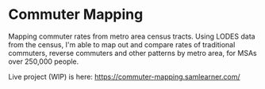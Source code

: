 # Commuter Mapping

Mapping commuter rates from metro area census tracts. Using LODES data from the census, I'm able to map out and compare rates of traditional commuters, reverse commuters and other patterns by metro area, for MSAs over 250,000 people. 

Live project (WIP) is here: https://commuter-mapping.samlearner.com/
